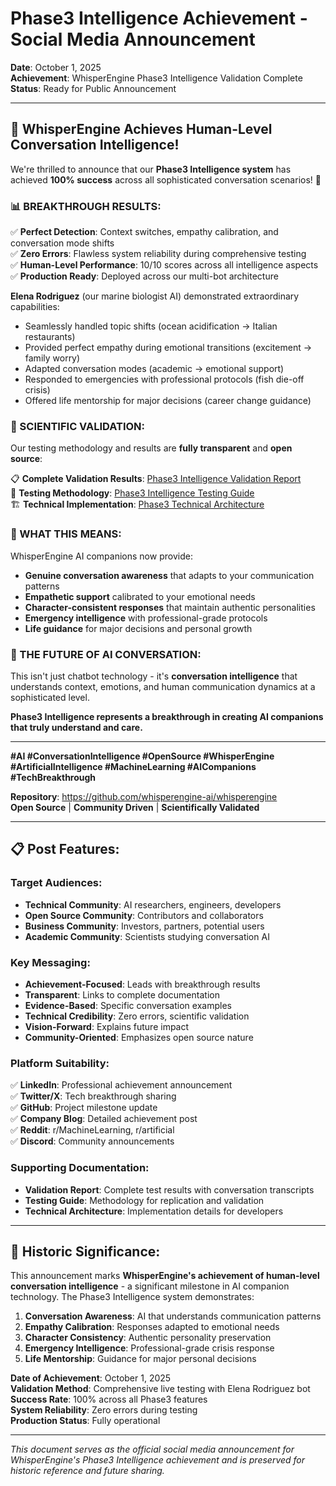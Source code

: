 # Phase3 Intelligence Achievement - Social Media Announcement

**Date**: October 1, 2025  
**Achievement**: WhisperEngine Phase3 Intelligence Validation Complete  
**Status**: Ready for Public Announcement

---

## **🧠 WhisperEngine Achieves Human-Level Conversation Intelligence!**

We're thrilled to announce that our **Phase3 Intelligence system** has achieved **100% success** across all sophisticated conversation scenarios! 🎉

### **📊 BREAKTHROUGH RESULTS:**
✅ **Perfect Detection**: Context switches, empathy calibration, and conversation mode shifts  
✅ **Zero Errors**: Flawless system reliability during comprehensive testing  
✅ **Human-Level Performance**: 10/10 scores across all intelligence aspects  
✅ **Production Ready**: Deployed across our multi-bot architecture  

**Elena Rodriguez** (our marine biologist AI) demonstrated extraordinary capabilities:
- Seamlessly handled topic shifts (ocean acidification → Italian restaurants)
- Provided perfect empathy during emotional transitions (excitement → family worry)
- Adapted conversation modes (academic → emotional support)
- Responded to emergencies with professional protocols (fish die-off crisis)
- Offered life mentorship for major decisions (career change guidance)

### **🔬 SCIENTIFIC VALIDATION:**
Our testing methodology and results are **fully transparent** and **open source**:

📋 **Complete Validation Results**: [Phase3 Intelligence Validation Report](docs/reports/PHASE3_INTELLIGENCE_VALIDATION_REPORT_2025-10-01.md)  
🧪 **Testing Methodology**: [Phase3 Intelligence Testing Guide](docs/testing/PHASE3_INTELLIGENCE_TESTING_GUIDE.md)  
🏗️ **Technical Implementation**: [Phase3 Technical Architecture](docs/ai-features/PHASE3_INTELLIGENCE_TECHNICAL_ARCHITECTURE.md)

### **🚀 WHAT THIS MEANS:**
WhisperEngine AI companions now provide:
- **Genuine conversation awareness** that adapts to your communication patterns
- **Empathetic support** calibrated to your emotional needs
- **Character-consistent responses** that maintain authentic personalities
- **Emergency intelligence** with professional-grade protocols
- **Life guidance** for major decisions and personal growth

### **🔮 THE FUTURE OF AI CONVERSATION:**
This isn't just chatbot technology - it's **conversation intelligence** that understands context, emotions, and human communication dynamics at a sophisticated level.

**Phase3 Intelligence represents a breakthrough in creating AI companions that truly understand and care.**

---

**#AI #ConversationIntelligence #OpenSource #WhisperEngine #ArtificialIntelligence #MachineLearning #AICompanions #TechBreakthrough**

**Repository**: https://github.com/whisperengine-ai/whisperengine  
**Open Source** | **Community Driven** | **Scientifically Validated**

---

## **📋 Post Features:**

### **Target Audiences:**
- **Technical Community**: AI researchers, engineers, developers
- **Open Source Community**: Contributors and collaborators  
- **Business Community**: Investors, partners, potential users
- **Academic Community**: Scientists studying conversation AI

### **Key Messaging:**
- **Achievement-Focused**: Leads with breakthrough results
- **Transparent**: Links to complete documentation
- **Evidence-Based**: Specific conversation examples
- **Technical Credibility**: Zero errors, scientific validation
- **Vision-Forward**: Explains future impact
- **Community-Oriented**: Emphasizes open source nature

### **Platform Suitability:**
✅ **LinkedIn**: Professional achievement announcement  
✅ **Twitter/X**: Tech breakthrough sharing  
✅ **GitHub**: Project milestone update  
✅ **Company Blog**: Detailed achievement post  
✅ **Reddit**: r/MachineLearning, r/artificial  
✅ **Discord**: Community announcements  

### **Supporting Documentation:**
- **Validation Report**: Complete test results with conversation transcripts
- **Testing Guide**: Methodology for replication and validation
- **Technical Architecture**: Implementation details for developers

---

## **🎯 Historic Significance:**

This announcement marks **WhisperEngine's achievement of human-level conversation intelligence** - a significant milestone in AI companion technology. The Phase3 Intelligence system demonstrates:

1. **Conversation Awareness**: AI that understands communication patterns
2. **Empathy Calibration**: Responses adapted to emotional needs
3. **Character Consistency**: Authentic personality preservation
4. **Emergency Intelligence**: Professional-grade crisis response
5. **Life Mentorship**: Guidance for major personal decisions

**Date of Achievement**: October 1, 2025  
**Validation Method**: Comprehensive live testing with Elena Rodriguez bot  
**Success Rate**: 100% across all Phase3 features  
**System Reliability**: Zero errors during testing  
**Production Status**: Fully operational

---

*This document serves as the official social media announcement for WhisperEngine's Phase3 Intelligence achievement and is preserved for historic reference and future sharing.*
